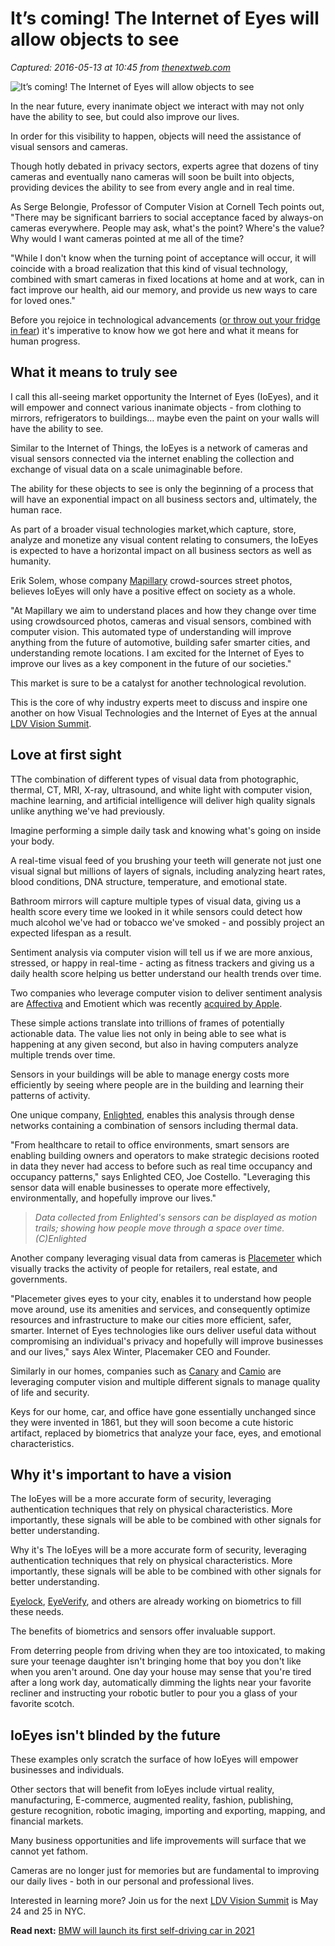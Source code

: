 # It’s coming! The Internet of Eyes will allow objects to see

_Captured: 2016-05-13 at 10:45 from [thenextweb.com](http://thenextweb.com/insider/2016/05/13/the-internet-of-eyes-and-the-personification-of-everything-around-you/?utm_source=feedburner&utm_medium=feed&utm_campaign=Feed%3A+TheNextWeb+%28The+Next+Web+All+Stories%29)_

![It’s coming! The Internet of Eyes will allow objects to see](http://cdn1.tnwcdn.com/wp-content/blogs.dir/1/files/2016/05/giphy-1-1.gif)

In the near future, every inanimate object we interact with may not only have the ability to see, but could also improve our lives.

In order for this visibility to happen, objects will need the assistance of visual sensors and cameras.

Though hotly debated in privacy sectors, experts agree that dozens of tiny cameras and eventually nano cameras will soon be built into objects, providing devices the ability to see from every angle and in real time.

As Serge Belongie, Professor of Computer Vision at Cornell Tech points out, "There may be significant barriers to social acceptance faced by always-on cameras everywhere. People may ask, what's the point? Where's the value? Why would I want cameras pointed at me all of the time?

"While I don't know when the turning point of acceptance will occur, it will coincide with a broad realization that this kind of visual technology, combined with smart cameras in fixed locations at home and at work, can in fact improve our health, aid our memory, and provide us new ways to care for loved ones."

Before you rejoice in technological advancements ([or throw out your fridge in fear](http://thenextweb.com/insider/2016/05/05/iot-twenty-ninjas-refrigerator/#gref)) it's imperative to know how we got here and what it means for human progress.

## What it means to truly see

I call this all-seeing market opportunity the Internet of Eyes (IoEyes), and it will empower and connect various inanimate objects - from clothing to mirrors, refrigerators to buildings… maybe even the paint on your walls will have the ability to see.

Similar to the Internet of Things, the IoEyes is a network of cameras and visual sensors connected via the internet enabling the collection and exchange of visual data on a scale unimaginable before.

The ability for these objects to see is only the beginning of a process that will have an exponential impact on all business sectors and, ultimately, the human race.

As part of a broader visual technologies market,which capture, store, analyze and monetize any visual content relating to consumers, the IoEyes is expected to have a horizontal impact on all business sectors as well as humanity.

Erik Solem, whose company [Mapillary](https://www.mapillary.com/) crowd-sources street photos, believes IoEyes will only have a positive effect on society as a whole.

"At Mapillary we aim to understand places and how they change over time using crowdsourced photos, cameras and visual sensors, combined with computer vision. This automated type of understanding will improve anything from the future of automotive, building safer smarter cities, and understanding remote locations. I am excited for the Internet of Eyes to improve our lives as a key component in the future of our societies."

This market is sure to be a catalyst for another technological revolution.

This is the core of why industry experts meet to discuss and inspire one another on how Visual Technologies and the Internet of Eyes at the annual [LDV Vision Summit](http://www.ldv.co/visionsummit).

## Love at first sight

TThe combination of different types of visual data from photographic, thermal, CT, MRI, X-ray, ultrasound, and white light with computer vision, machine learning, and artificial intelligence will deliver high quality signals unlike anything we've had previously.

Imagine performing a simple daily task and knowing what's going on inside your body.

A real-time visual feed of you brushing your teeth will generate not just one visual signal but millions of layers of signals, including analyzing heart rates, blood conditions, DNA structure, temperature, and emotional state.

Bathroom mirrors will capture multiple types of visual data, giving us a health score every time we looked in it while sensors could detect how much alcohol we've had or tobacco we've smoked - and possibly project an expected lifespan as a result.

Sentiment analysis via computer vision will tell us if we are more anxious, stressed, or happy in real-time - acting as fitness trackers and giving us a daily health score helping us better understand our health trends over time.

Two companies who leverage computer vision to deliver sentiment analysis are [Affectiva](http://www.affectiva.com/) and Emotient which was recently [acquired by Apple](http://thenextweb.com/apple/2016/01/07/apple-has-reportedly-acquired-facial-recognition-company-emotient/#gref).

These simple actions translate into trillions of frames of potentially actionable data. The value lies not only in being able to see what is happening at any given second, but also in having computers analyze multiple trends over time.

Sensors in your buildings will be able to manage energy costs more efficiently by seeing where people are in the building and learning their patterns of activity.

One unique company, [Enlighted](http://www.enlightedinc.com/), enables this analysis through dense networks containing a combination of sensors including thermal data.

"From healthcare to retail to office environments, smart sensors are enabling building owners and operators to make strategic decisions rooted in data they never had access to before such as real time occupancy and occupancy patterns," says Enlighted CEO, Joe Costello. "Leveraging this sensor data will enable businesses to operate more effectively, environmentally, and hopefully improve our lives."

> _Data collected from Enlighted's sensors can be displayed as motion trails; showing how people move through a space over time. (C)Enlighted_

Another company leveraging visual data from cameras is [Placemeter](http://www.placemeter.com/) which visually tracks the activity of people for retailers, real estate, and governments.

"Placemeter gives eyes to your city, enables it to understand how people move around, use its amenities and services, and consequently optimize resources and infrastructure to make our cities more efficient, safer, smarter. Internet of Eyes technologies like ours deliver useful data without compromising an individual's privacy and hopefully will improve businesses and our lives," says Alex Winter, Placemaker CEO and Founder.

Similarly in our homes, companies such as [Canary](https://canary.is/) and [Camio](https://www.camio.com/) are leveraging computer vision and multiple different signals to manage quality of life and security.

Keys for our home, car, and office have gone essentially unchanged since they were invented in 1861, but they will soon become a cute historic artifact, replaced by biometrics that analyze your face, eyes, and emotional characteristics.

## Why it's important to have a vision

The IoEyes will be a more accurate form of security, leveraging authentication techniques that rely on physical characteristics. More importantly, these signals will be able to be combined with other signals for better understanding.

Why it's The IoEyes will be a more accurate form of security, leveraging authentication techniques that rely on physical characteristics. More importantly, these signals will be able to be combined with other signals for better understanding.

[Eyelock](http://www.eyelock.com/), [EyeVerify](http://www.eyeverify.com/), and others are already working on biometrics to fill these needs.

The benefits of biometrics and sensors offer invaluable support.

From deterring people from driving when they are too intoxicated, to making sure your teenage daughter isn't bringing home that boy you don't like when you aren't around. One day your house may sense that you're tired after a long work day, automatically dimming the lights near your favorite recliner and instructing your robotic butler to pour you a glass of your favorite scotch.

## IoEyes isn't blinded by the future

These examples only scratch the surface of how IoEyes will empower businesses and individuals.

Other sectors that will benefit from IoEyes include virtual reality, manufacturing, E-commerce, augmented reality, fashion, publishing, gesture recognition, robotic imaging, importing and exporting, mapping, and financial markets.

Many business opportunities and life improvements will surface that we cannot yet fathom.

Cameras are no longer just for memories but are fundamental to improving our daily lives - both in our personal and professional lives.

Interested in learning more? Join us for the next [LDV Vision Summit](http://www.ldv.co/visionsummit) is May 24 and 25 in NYC.

**Read next:** [ BMW will launch its first self-driving car in 2021 ](http://thenextweb.com/gadgets/2016/05/13/bmw-will-launch-first-self-driving-car-2021/)
